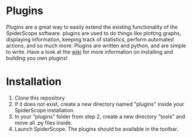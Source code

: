 Plugins
=======

Plugins are a great way to easily extend the existing functionality of the SpiderScope software. plugins are used to do things like plotting graphs, displaying information, keeping track of statistics, perform automated actions, and so much more. Plugins are written and python, and are simple to write. Have a look at the [wiki](https://github.com/pcDataSpider/plugins/wiki) for more information on installing and building you own plugins!

Installation
=======
1. Clone this repository
2. If it does not exist, create a new directory named "plugins" inside your SpiderScope installation.
3. In your "plugins" folder from step 2, create a new directory "tools" and move all .py files inside.
4. Launch SpiderScope. The plugins should be available in the toolbar.
